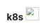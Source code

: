 <h2> k8s <img src="https://media.giphy.com/media/WUlplcMpOCEmTGBtBW/giphy.gif" width="30"> 
  </h2>
